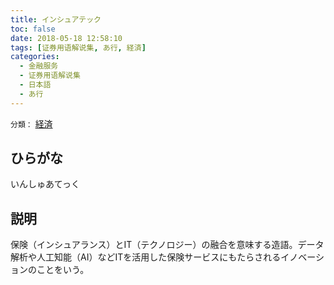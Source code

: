```yaml
---
title: インシュアテック
toc: false
date: 2018-05-18 12:58:10
tags: [证券用语解说集, あ行, 経済]
categories:
  - 金融服务
  - 证券用语解说集
  - 日本語
  - あ行
---
```


`分類：` [経済](/tags/経済/)

## ひらがな

いんしゅあてっく

## 説明

保険（インシュアランス）とIT（テクノロジー）の融合を意味する造語。データ解析や人工知能（AI）などITを活用した保険サービスにもたらされるイノベーションのことをいう。
